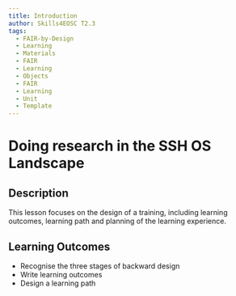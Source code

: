 ```yaml
---
title: Introduction
author: Skills4EOSC T2.3
tags:
  - FAIR-by-Design
  - Learning
  - Materials
  - FAIR
  - Learning
  - Objects
  - FAIR
  - Learning
  - Unit
  - Template
---
```


# Doing research in the SSH OS Landscape

## Description

This lesson focuses on the design of a training, including learning outcomes, learning path and planning of the learning experience.  
## Learning Outcomes

- Recognise the three stages of backward design 
- Write learning outcomes 
- Design a learning path